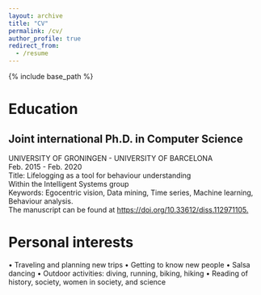 ```yaml
---
layout: archive
title: "CV"
permalink: /cv/
author_profile: true
redirect_from:
  - /resume
---
```

{% include base_path %}

Education
======


  <p> <h2>Joint international Ph.D. in Computer Science</h2>
      UNIVERSITY OF GRONINGEN - UNIVERSITY OF BARCELONA <br> 
      Feb. 2015 - Feb. 2020 <br>
      Title: Lifelogging as a tool for behaviour understanding <br>
      Within the Intelligent Systems group <br>
      Keywords: Egocentric vision, Data mining, Time series, Machine learning, Behaviour analysis.<br>
      The manuscript can be found at <a href="https://doi.org/10.33612/diss.112971105">https://doi.org/10.33612/diss.112971105.</a><br>
  </p>


<!-- 
* MSc. in Biomedical Engineering Spain
POLYTECHNIC UNIVERSITY OF CATALONIA AND UNIVERSITY OF BARCELONA
• Master student representative in Biomedical engineering.
• Thesis: Towards unsupervised life-logging video segmentation.

* BSc. in Industrial Electronics Palma de Mallorca, Spain
UNIVERSITY OF BALEARIC ISLANDS Sept. 2008 - Feb. 2012
• Bachelor student representative in Industrial Electronics. 
• ERASMUS program - Technical University of Cluj Napoca, Romania - Sept. 2011 - Feb. 2012.
• Thesis: MATLAB Applications on Diagnosis Facilities based on Predictive Techniques.


Work experience
======

* Lecturer and Researcher Netherlands
UNIVERSITY OF GRONINGEN Feb 2019 - Present
• Coordinator and lecturer for courses at Bachelor and Master lever.
• Supervision of BSc and MSc students.
• Researcher in the Information Systems groupwithin the Computer Science Department. Research in egocentric perception through machine
learning, data mining, pattern recognition, among others.
• Organizational Task: Member of the Program Committee for the Bachelor and Master Computer Science Programs.
• Organizational Task: Improving educational tracks with new insights from a didactic/technical perspective, including e-learning techniques.

<a href="https://estefaniatalavera.github.io/publications/">Publications</a>

======
  <ul>{% for post in site.publications %}
    {% include archive-single-cv.html %}
  {% endfor %}</ul>
  
Talks
======
  <ul>{% for post in site.talks %}
    {% include archive-single-talk-cv.html %}
  {% endfor %}</ul>
  
Teaching
======
  <ul>{% for post in site.teaching %}
    {% include archive-single-cv.html %}
  {% endfor %}</ul>
  
-->
Personal interests
======

• Traveling and planning new trips
• Getting to know new people
• Salsa dancing
• Outdoor activities: diving, running, biking, hiking
• Reading of history, society, women in society, and science
